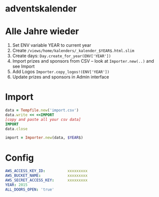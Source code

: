 adventskalender
===============

Alle Jahre wieder
=================

1. Set ENV variable YEAR to current year
2. Create `/views/home/kalenders/_kalender_$YEAR$.html.slim`
3. Create days: `Day.create_for_year(ENV['YEAR'])`
4. Import prizes and sponsors from CSV – look at `Importer.new(..)` and see Import
5. Add Logos `Importer.copy_logos!(ENV['YEAR'])`
6. Update prizes and sponsors in Admin interface

Import
=========

```ruby
data = Tempfile.new('import.csv')
data.write << <<IMPORT
[copy and paste all your csv data]
IMPORT
data.close

import = Importer.new(data, $YEAR$)
```

Config
=========
```yml
AWS_ACCESS_KEY_ID:          xxxxxxxxx
AWS_BUCKET_NAME:            xxxxxxxxx
AWS_SECRET_ACCESS_KEY:      xxxxxxxxx
YEAR: 2015
ALL_DOORS_OPEN: 'true'
```
